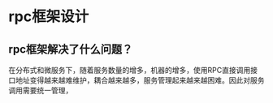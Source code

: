 # rpc框架设计

## rpc框架解决了什么问题？

在分布式和微服务下，随着服务数量的增多，机器的增多，使用RPC直接调用接口地址变得越来越难维护，耦合越来越多，服务管理起来越来越困难。因此对服务调用需要统一管理，